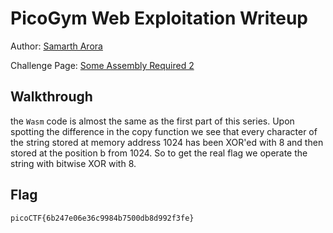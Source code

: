 # PicoGym Web Exploitation Writeup


Author: [Samarth Arora](https://github.com/Samadeol) 

Challenge Page: [Some Assembly Required 2](http://mercury.picoctf.net:21939/)

## Walkthrough
the `Wasm` code is almost the same as the first part of this series.
Upon spotting the difference in the copy function we see that every character of the string stored
at memory address 1024 has been XOR'ed with 8 and then stored at the position b from 1024.
So to get the real flag we operate the string with bitwise XOR with 8.


## Flag
`picoCTF{6b247e06e36c9984b7500db8d992f3fe}`
